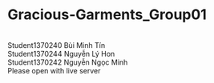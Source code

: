 # Gracious-Garments_Group01
</br> Student1370240  Bùi Minh Tín 
</br> Student1370244  Nguyễn Lý Hon  
Student1370242  Nguyễn Ngọc Minh
</br> Please open with live server 
